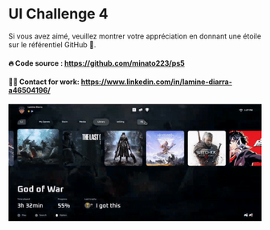 # UI Challenge 4


Si vous avez aimé, veuillez montrer votre appréciation en donnant une étoile sur le référentiel GitHub 🚀.

#### 🔥 Code source : https://github.com/minato223/ps5
#### 👨‍💻 Contact for work: https://www.linkedin.com/in/lamine-diarra-a46504196/

![UI Challenge 4](https://raw.githubusercontent.com/minato223/ps5/main/demo.gif)
